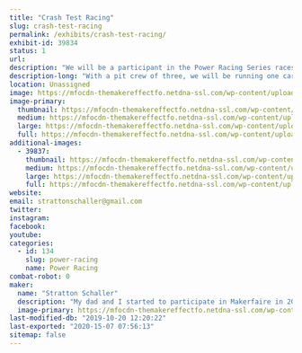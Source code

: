 ```yaml
---
title: "Crash Test Racing"
slug: crash-test-racing
permalink: /exhibits/crash-test-racing/
exhibit-id: 39834
status: 1
url: 
description: "We will be a participant in the Power Racing Series races. One car will be used in the race. "
description-long: "With a pit crew of three, we will be running one car in the race. Our goal is to have fun rather than to win, as this is only our second time doing a race. "
location: Unassigned
image: https://mfocdn-themakereffectfo.netdna-ssl.com/wp-content/uploads/2019/10/Crash-test-1-1024x864.jpg
image-primary:
  thumbnail: https://mfocdn-themakereffectfo.netdna-ssl.com/wp-content/uploads/2019/10/Crash-test-1-150x150.jpg
  medium: https://mfocdn-themakereffectfo.netdna-ssl.com/wp-content/uploads/2019/10/Crash-test-1-300x253.jpg
  large: https://mfocdn-themakereffectfo.netdna-ssl.com/wp-content/uploads/2019/10/Crash-test-1-1024x864.jpg
  full: https://mfocdn-themakereffectfo.netdna-ssl.com/wp-content/uploads/2019/10/Crash-test-1.jpg
additional-images:
  - 39837:
    thumbnail: https://mfocdn-themakereffectfo.netdna-ssl.com/wp-content/uploads/2019/10/20190825_140443-1-1-150x150.jpg
    medium: https://mfocdn-themakereffectfo.netdna-ssl.com/wp-content/uploads/2019/10/20190825_140443-1-1-243x300.jpg
    large: https://mfocdn-themakereffectfo.netdna-ssl.com/wp-content/uploads/2019/10/20190825_140443-1-1-831x1024.jpg
    full: https://mfocdn-themakereffectfo.netdna-ssl.com/wp-content/uploads/2019/10/20190825_140443-1-1.jpg
website: 
email: strattonschaller@gmail.com
twitter: 
instagram: 
facebook: 
youtube: 
categories:
  - id: 134
    slug: power-racing
    name: Power Racing
combat-robot: 0
maker:
  name: "Stratton Schaller"
  description: "My dad and I started to participate in Makerfaire in 2015. We loved the different robotics and creations made by the exhibitors and decided to take part in the Power Racing Series race. "
  image-primary: https://mfocdn-themakereffectfo.netdna-ssl.com/wp-content/uploads/2019/10/Crash-test-300x253.jpg
last-modified-db: "2019-10-20 12:20:22"
last-exported: "2020-15-07 07:56:13"
sitemap: false
---
```

